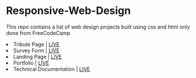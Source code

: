 # Responsive-Web-Design
This repo contains a list of web design projects built using css and html only done from FreeCodeCamp

<li> Tribute Page | <a href="https://pensive-poitras-0ae828.netlify.app"> LIVE </a> </li> 
<li> Survey Form | <a href="https://laughing-jones-b8fb8b.netlify.app/"> LIVE </a> </li>
<li> Landing Page | <a href="https://codepen.io/jmoseka/full/ZEKoxxd"> LIVE </a> </li>
<li> Portfolio | <a href="https://xenodochial-noyce-53a523.netlify.app/"> LIVE </a> </li>
<li> Technical Documentation | <a href="https://codepen.io/jmoseka/full/KKvoEWQ"> LIVE </a> </li>
